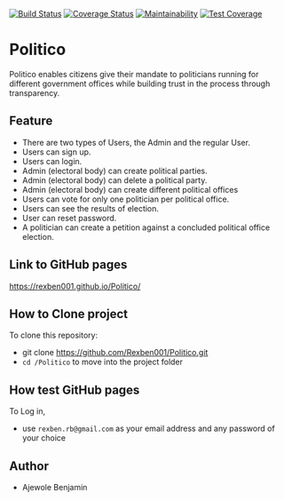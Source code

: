 [![Build Status](https://travis-ci.org/Rexben001/Politico.svg?branch=develop)](https://travis-ci.org/Rexben001/Politico)
[![Coverage Status](https://coveralls.io/repos/github/Rexben001/Politico/badge.svg?branch=develop)](https://coveralls.io/github/Rexben001/Politico?branch=develop)
[![Maintainability](https://api.codeclimate.com/v1/badges/61d6fbc4ff34b3870c91/maintainability)](https://codeclimate.com/github/Rexben001/Politico/maintainability)
[![Test Coverage](https://api.codeclimate.com/v1/badges/61d6fbc4ff34b3870c91/test_coverage)](https://codeclimate.com/github/Rexben001/Politico/test_coverage)

# Politico
Politico enables citizens give their mandate to politicians running for different government offices while building trust in the process through transparency.

## Feature ##
* There are two types of Users, the Admin and the regular User.
* Users can sign up.
* Users can login.
* Admin (electoral body) can create political parties.
* Admin (electoral body) can delete a political party.
* Admin (electoral body) can create different political offices
* Users can vote for only one politician per political office.
* Users can see the results of election.
* User can reset password.
* A politician can create a petition against a concluded political office election.

## Link to GitHub pages ##
   https://rexben001.github.io/Politico/

## How to Clone project ##
To clone this repository:
* git clone https://github.com/Rexben001/Politico.git
* `cd /Politico` to move into the project folder 

## How test GitHub pages ##
To Log in,
* use `rexben.rb@gmail.com` as your email address and any password of your choice

## Author ##
* Ajewole Benjamin
